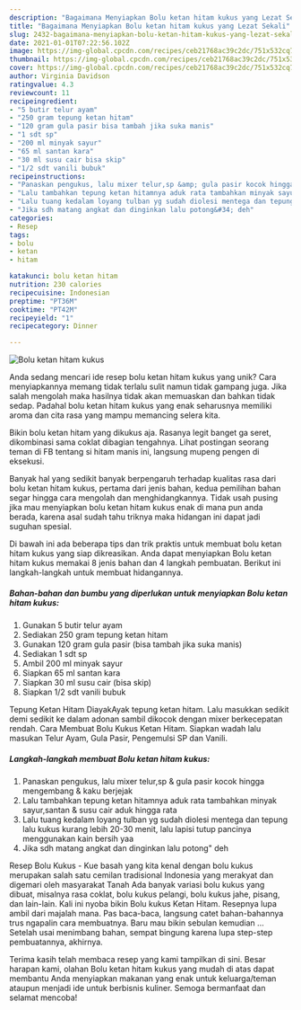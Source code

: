 ```yaml
---
description: "Bagaimana Menyiapkan Bolu ketan hitam kukus yang Lezat Sekali"
title: "Bagaimana Menyiapkan Bolu ketan hitam kukus yang Lezat Sekali"
slug: 2432-bagaimana-menyiapkan-bolu-ketan-hitam-kukus-yang-lezat-sekali
date: 2021-01-01T07:22:56.102Z
image: https://img-global.cpcdn.com/recipes/ceb21768ac39c2dc/751x532cq70/bolu-ketan-hitam-kukus-foto-resep-utama.jpg
thumbnail: https://img-global.cpcdn.com/recipes/ceb21768ac39c2dc/751x532cq70/bolu-ketan-hitam-kukus-foto-resep-utama.jpg
cover: https://img-global.cpcdn.com/recipes/ceb21768ac39c2dc/751x532cq70/bolu-ketan-hitam-kukus-foto-resep-utama.jpg
author: Virginia Davidson
ratingvalue: 4.3
reviewcount: 11
recipeingredient:
- "5 butir telur ayam"
- "250 gram tepung ketan hitam"
- "120 gram gula pasir bisa tambah jika suka manis"
- "1 sdt sp"
- "200 ml minyak sayur"
- "65 ml santan kara"
- "30 ml susu cair bisa skip"
- "1/2 sdt vanili bubuk"
recipeinstructions:
- "Panaskan pengukus, lalu mixer telur,sp &amp; gula pasir kocok hingga mengembang &amp; kaku berjejak"
- "Lalu tambahkan tepung ketan hitamnya aduk rata tambahkan minyak sayur,santan &amp; susu cair aduk hingga rata"
- "Lalu tuang kedalam loyang tulban yg sudah diolesi mentega dan tepung lalu kukus kurang lebih 20-30 menit, lalu lapisi tutup pancinya menggunakan kain bersih yaa"
- "Jika sdh matang angkat dan dinginkan lalu potong&#34; deh"
categories:
- Resep
tags:
- bolu
- ketan
- hitam

katakunci: bolu ketan hitam 
nutrition: 230 calories
recipecuisine: Indonesian
preptime: "PT36M"
cooktime: "PT42M"
recipeyield: "1"
recipecategory: Dinner

---
```



![Bolu ketan hitam kukus](https://img-global.cpcdn.com/recipes/ceb21768ac39c2dc/751x532cq70/bolu-ketan-hitam-kukus-foto-resep-utama.jpg)

Anda sedang mencari ide resep bolu ketan hitam kukus yang unik? Cara menyiapkannya memang tidak terlalu sulit namun tidak gampang juga. Jika salah mengolah maka hasilnya tidak akan memuaskan dan bahkan tidak sedap. Padahal bolu ketan hitam kukus yang enak seharusnya memiliki aroma dan cita rasa yang mampu memancing selera kita.

Bikin bolu ketan hitam yang dikukus aja. Rasanya legit banget ga seret, dikombinasi sama coklat dibagian tengahnya. Lihat postingan seorang teman di FB tentang si hitam manis ini, langsung mupeng pengen di eksekusi.

Banyak hal yang sedikit banyak berpengaruh terhadap kualitas rasa dari bolu ketan hitam kukus, pertama dari jenis bahan, kedua pemilihan bahan segar hingga cara mengolah dan menghidangkannya. Tidak usah pusing jika mau menyiapkan bolu ketan hitam kukus enak di mana pun anda berada, karena asal sudah tahu triknya maka hidangan ini dapat jadi suguhan spesial.


Di bawah ini ada beberapa tips dan trik praktis untuk membuat bolu ketan hitam kukus yang siap dikreasikan. Anda dapat menyiapkan Bolu ketan hitam kukus memakai 8 jenis bahan dan 4 langkah pembuatan. Berikut ini langkah-langkah untuk membuat hidangannya.

<!--inarticleads1-->

##### Bahan-bahan dan bumbu yang diperlukan untuk menyiapkan Bolu ketan hitam kukus:

1. Gunakan 5 butir telur ayam
1. Sediakan 250 gram tepung ketan hitam
1. Gunakan 120 gram gula pasir (bisa tambah jika suka manis)
1. Sediakan 1 sdt sp
1. Ambil 200 ml minyak sayur
1. Siapkan 65 ml santan kara
1. Siapkan 30 ml susu cair (bisa skip)
1. Siapkan 1/2 sdt vanili bubuk


Tepung Ketan Hitam DiayakAyak tepung ketan hitam. Lalu masukkan sedikit demi sedikit ke dalam adonan sambil dikocok dengan mixer berkecepatan rendah. Cara Membuat Bolu Kukus Ketan Hitam. Siapkan wadah lalu masukan Telur Ayam, Gula Pasir, Pengemulsi SP dan Vanili. 

<!--inarticleads2-->

##### Langkah-langkah membuat Bolu ketan hitam kukus:

1. Panaskan pengukus, lalu mixer telur,sp &amp; gula pasir kocok hingga mengembang &amp; kaku berjejak
1. Lalu tambahkan tepung ketan hitamnya aduk rata tambahkan minyak sayur,santan &amp; susu cair aduk hingga rata
1. Lalu tuang kedalam loyang tulban yg sudah diolesi mentega dan tepung lalu kukus kurang lebih 20-30 menit, lalu lapisi tutup pancinya menggunakan kain bersih yaa
1. Jika sdh matang angkat dan dinginkan lalu potong&#34; deh


Resep Bolu Kukus - Kue basah yang kita kenal dengan bolu kukus merupakan salah satu cemilan tradisional Indonesia yang merakyat dan digemari oleh masyarakat Tanah Ada banyak variasi bolu kukus yang dibuat, misalnya rasa coklat, bolu kukus pelangi, bolu kukus jahe, pisang, dan lain-lain. Kali ini nyoba bikin Bolu kukus Ketan Hitam. Resepnya lupa ambil dari majalah mana. Pas baca-baca, langsung catet bahan-bahannya trus ngapalin cara membuatnya. Baru mau bikin sebulan kemudian … Setelah usai menimbang bahan, sempat bingung karena lupa step-step pembuatannya, akhirnya. 

Terima kasih telah membaca resep yang kami tampilkan di sini. Besar harapan kami, olahan Bolu ketan hitam kukus yang mudah di atas dapat membantu Anda menyiapkan makanan yang enak untuk keluarga/teman ataupun menjadi ide untuk berbisnis kuliner. Semoga bermanfaat dan selamat mencoba!
